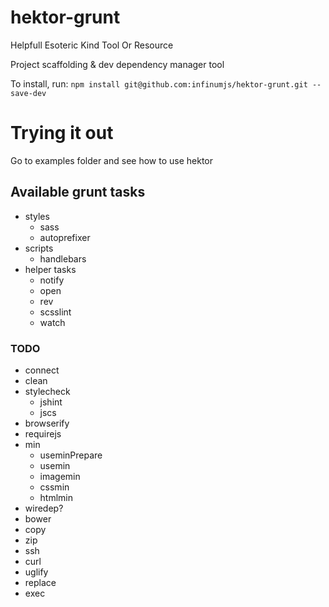 # hektor-grunt

Helpfull Esoteric Kind Tool Or Resource

Project scaffolding &amp; dev dependency manager tool

To install, run: ``npm install git@github.com:infinumjs/hektor-grunt.git --save-dev``

# Trying it out

Go to examples folder and see how to use hektor

## Available grunt tasks

* styles
  * sass
  * autoprefixer
* scripts
  * handlebars
* helper tasks
  * notify
  * open
  * rev
  * scsslint
  * watch

### TODO

* connect
* clean
* stylecheck
  * jshint
  * jscs
* browserify
* requirejs
* min
  * useminPrepare
  * usemin
  * imagemin
  * cssmin
  * htmlmin
* wiredep?
* bower
* copy
* zip
* ssh
* curl
* uglify
* replace
* exec
